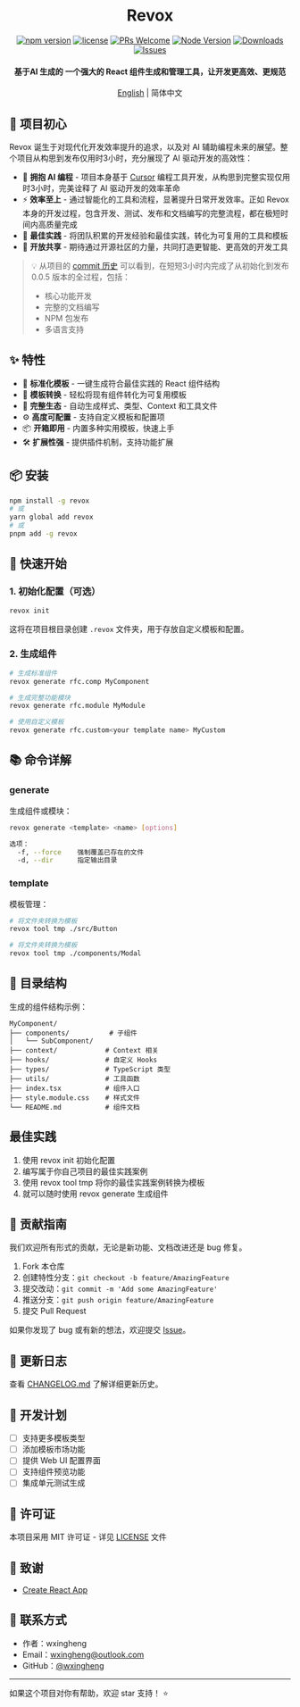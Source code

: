 <div align="center">

# Revox 

[![npm version](https://img.shields.io/npm/v/revox.svg)](https://www.npmjs.com/package/revox)
[![license](https://img.shields.io/npm/l/revox.svg)](https://github.com/wxingheng/revox/blob/main/LICENSE)
[![PRs Welcome](https://img.shields.io/badge/PRs-welcome-brightgreen.svg)](#contributing)
[![Node Version](https://img.shields.io/node/v/revox.svg)](https://nodejs.org)
[![Downloads](https://img.shields.io/npm/dm/revox.svg)](https://www.npmjs.com/package/revox)
[![Issues](https://img.shields.io/github/issues/wxingheng/revox.svg)](https://github.com/wxingheng/revox/issues)

<h4>基于AI 生成的 一个强大的 React 组件生成和管理工具，让开发更高效、更规范</h4>

[English](https://github.com/wxingheng/revox/blob/main/README_EN.md) | 简体中文

</div>

## 🎯 项目初心

Revox 诞生于对现代化开发效率提升的追求，以及对 AI 辅助编程未来的展望。整个项目从构思到发布仅用时3小时，充分展现了 AI 驱动开发的高效性：

- 🤖 **拥抱 AI 编程** - 项目本身基于 [Cursor](https://www.cursor.com/) 编程工具开发，从构思到完整实现仅用时3小时，完美诠释了 AI 驱动开发的效率革命
- ⚡️ **效率至上** - 通过智能化的工具和流程，显著提升日常开发效率。正如 Revox 本身的开发过程，包含开发、测试、发布和文档编写的完整流程，都在极短时间内高质量完成
- 🎨 **最佳实践** - 将团队积累的开发经验和最佳实践，转化为可复用的工具和模板
- 🌟 **开放共享** - 期待通过开源社区的力量，共同打造更智能、更高效的开发工具

> 💡 从项目的 [commit 历史](https://github.com/wxingheng/revox/commits/main/) 可以看到，在短短3小时内完成了从初始化到发布 0.0.5 版本的全过程，包括：
> - 核心功能开发
> - 完整的文档编写
> - NPM 包发布
> - 多语言支持

## ✨ 特性

- 🎯 **标准化模板** - 一键生成符合最佳实践的 React 组件结构
- 🔄 **模板转换** - 轻松将现有组件转化为可复用模板
- 🎨 **完整生态** - 自动生成样式、类型、Context 和工具文件
- ⚙️ **高度可配置** - 支持自定义模板和配置项
- 📦 **开箱即用** - 内置多种实用模板，快速上手
- 🛠 **扩展性强** - 提供插件机制，支持功能扩展

## 📦 安装

```bash
npm install -g revox
# 或
yarn global add revox
# 或
pnpm add -g revox
```

## 🚀 快速开始

### 1. 初始化配置（可选）

```bash
revox init
```

这将在项目根目录创建 `.revox` 文件夹，用于存放自定义模板和配置。

### 2. 生成组件

```bash
# 生成标准组件
revox generate rfc.comp MyComponent

# 生成完整功能模块
revox generate rfc.module MyModule

# 使用自定义模板
revox generate rfc.custom<your template name> MyCustom
```

## 📚 命令详解

### generate

生成组件或模块：

```bash
revox generate <template> <name> [options]

选项：
  -f, --force    强制覆盖已存在的文件
  -d, --dir      指定输出目录
```

### template

模板管理：

```bash
# 将文件夹转换为模板
revox tool tmp ./src/Button        

# 将文件夹转换为模板
revox tool tmp ./components/Modal  
```

## 📁 目录结构

生成的组件结构示例：

```
MyComponent/
├── components/          # 子组件
│   └── SubComponent/     
├── context/            # Context 相关
├── hooks/              # 自定义 Hooks
├── types/              # TypeScript 类型
├── utils/              # 工具函数
├── index.tsx           # 组件入口
├── style.module.css    # 样式文件
└── README.md           # 组件文档
```

## 最佳实践
1. 使用 revox init 初始化配置
2. 编写属于你自己项目的最佳实践案例
3. 使用 revox tool tmp 将你的最佳实践案例转换为模板
4. 就可以随时使用 revox generate 生成组件 

## 🤝 贡献指南

我们欢迎所有形式的贡献，无论是新功能、文档改进还是 bug 修复。

1. Fork 本仓库
2. 创建特性分支：`git checkout -b feature/AmazingFeature`
3. 提交改动：`git commit -m 'Add some AmazingFeature'`
4. 推送分支：`git push origin feature/AmazingFeature`
5. 提交 Pull Request

如果你发现了 bug 或有新的想法，欢迎提交 [Issue](https://github.com/wxingheng/revox/issues)。

## 📝 更新日志

查看 [CHANGELOG.md](./CHANGELOG.md) 了解详细更新历史。

## 🎯 开发计划

- [ ] 支持更多模板类型
- [ ] 添加模板市场功能
- [ ] 提供 Web UI 配置界面
- [ ] 支持组件预览功能
- [ ] 集成单元测试生成

## 📄 许可证

本项目采用 MIT 许可证 - 详见 [LICENSE](LICENSE) 文件

## 🙏 致谢

- [Create React App](https://github.com/facebook/create-react-app)

## 📮 联系方式

- 作者：wxingheng
- Email：[wxingheng@outlook.com](mailto:wxingheng@outlook.com)
- GitHub：[@wxingheng](https://github.com/wxingheng)

---

如果这个项目对你有帮助，欢迎 star 支持！ ⭐️ 
